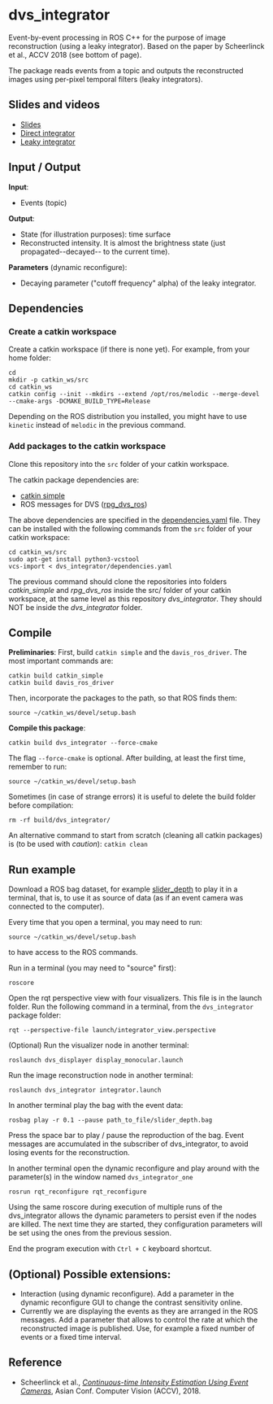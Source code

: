 # dvs_integrator

Event-by-event processing in ROS C++ for the purpose of image reconstruction (using a leaky integrator). Based on the paper by Scheerlinck et al., ACCV 2018 (see bottom of page).

The package reads events from a topic and outputs the reconstructed images using per-pixel temporal filters (leaky integrators).

## Slides and videos
- [Slides](https://drive.google.com/file/d/1MtbzVMKebJq2I0FaG6CtmH0gEomAJ19h/view)
- [Direct integrator](https://youtu.be/BNwFeG4CSE4)
- [Leaky integrator](https://youtu.be/4u-I9LNW4gw)

## Input / Output
**Input**:
- Events (topic)

**Output**:
- State (for illustration purposes): time surface
- Reconstructed intensity. It is almost the brightness state (just propagated--decayed-- to the current time).

**Parameters** (dynamic reconfigure):
- Decaying parameter ("cutoff frequency" alpha) of the leaky integrator.

## Dependencies

### Create a catkin workspace

Create a catkin workspace (if there is none yet). For example, from your home folder:

	cd
	mkdir -p catkin_ws/src
	cd catkin_ws
	catkin config --init --mkdirs --extend /opt/ros/melodic --merge-devel --cmake-args -DCMAKE_BUILD_TYPE=Release

Depending on the ROS distribution you installed, you might have to use `kinetic` instead of `melodic` in the previous command.

### Add packages to the catkin workspace

Clone this repository into the `src` folder of your catkin workspace.

The catkin package dependencies are:
- [catkin simple](https://github.com/catkin/catkin_simple)
- ROS messages for DVS ([rpg_dvs_ros](https://github.com/uzh-rpg/rpg_dvs_ros))

The above dependencies are specified in the [dependencies.yaml](dependencies.yaml) file. They can be installed with the following commands from the `src` folder of your catkin workspace:

	cd catkin_ws/src
	sudo apt-get install python3-vcstool
	vcs-import < dvs_integrator/dependencies.yaml

The previous command should clone the repositories into folders *catkin_simple* and *rpg_dvs_ros* inside the src/ folder of your catkin workspace, at the same level as this repository *dvs_integrator*. They should NOT be inside the *dvs_integrator* folder.


## Compile

**Preliminaries**:
First, build `catkin simple` and the `davis_ros_driver`. The most important commands are:

	catkin build catkin_simple
	catkin build davis_ros_driver

Then, incorporate the packages to the path, so that ROS finds them:

	source ~/catkin_ws/devel/setup.bash

**Compile this package**:

	catkin build dvs_integrator --force-cmake

The flag `--force-cmake` is optional.
After building, at least the first time, remember to run:

	source ~/catkin_ws/devel/setup.bash

Sometimes (in case of strange errors) it is useful to delete the build folder before compilation:

	rm -rf build/dvs_integrator/

An alternative command to start from scratch (cleaning all catkin packages) is (to be used with *caution*): `catkin clean`


## Run example
Download a ROS bag dataset, for example [slider_depth](http://rpg.ifi.uzh.ch/datasets/davis/slider_depth.bag) to play it in a terminal, that is, to use it as source of data (as if an event camera was connected to the computer).

Every time that you open a terminal, you may need to run:

	source ~/catkin_ws/devel/setup.bash

to have access to the ROS commands.

Run in a terminal (you may need to "source" first):

	roscore

Open the rqt perspective view with four visualizers. This file is in the launch folder. Run the following command in a terminal, from the `dvs_integrator` package folder:

	rqt --perspective-file launch/integrator_view.perspective

(Optional) Run the visualizer node in another terminal:

	roslaunch dvs_displayer display_monocular.launch

Run the image reconstruction node in another terminal:

	roslaunch dvs_integrator integrator.launch

In another terminal play the bag with the event data:

	rosbag play -r 0.1 --pause path_to_file/slider_depth.bag

Press the space bar to  play / pause the reproduction of the bag. Event messages are accumulated in the subscriber of dvs_integrator, to avoid losing events for the reconstruction.

In another terminal open the dynamic reconfigure and play around with the parameter(s) in the window named `dvs_integrator_one`

	rosrun rqt_reconfigure rqt_reconfigure

Using the same roscore during execution of multiple runs of the dvs_integrator allows the dynamic parameters to persist even if the nodes are killed. The next time they are started, they configuration parameters will be set using the ones from the previous session.

End the program execution with `Ctrl + C` keyboard shortcut.


## (Optional) Possible extensions:
- Interaction (using dynamic reconfigure). Add a parameter in the dynamic reconfigure GUI to change the contrast sensitivity online.
- Currently we are displaying the events as they are arranged in the ROS messages. Add a parameter that allows to control the rate at which the reconstructed image is published. Use, for example a fixed number of events or a fixed time interval.


## Reference
- Scheerlinck et al., *[Continuous-time Intensity Estimation Using Event Cameras](https://www.cedricscheerlinck.com/continuous-time-intensity-estimation)*, Asian Conf. Computer Vision (ACCV), 2018.
